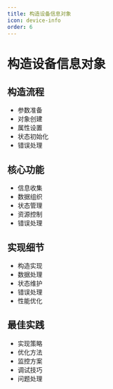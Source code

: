 ```yaml
---
title: 构造设备信息对象
icon: device-info
order: 6
---
```


# 构造设备信息对象

## 构造流程
- 参数准备
- 对象创建
- 属性设置
- 状态初始化
- 错误处理

## 核心功能
- 信息收集
- 数据组织
- 状态管理
- 资源控制
- 错误处理

## 实现细节
- 构造实现
- 数据处理
- 状态维护
- 错误处理
- 性能优化

## 最佳实践
- 实现策略
- 优化方法
- 监控方案
- 调试技巧
- 问题处理
